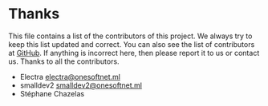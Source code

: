 # Thanks
This file contains a list of the contributors of this project. We always try to keep this list updated and correct.
You can also see the list of contributors at [GitHub](https://github.com/onesoft-sudo/invention-framework/graphs/contributors).
If anything is incorrect here, then please report it to us or contact us.
Thanks to all the contributors.

- Electra <electra@onesoftnet.ml>
- smalldev2 <smalldev2@onesoftnet.ml>
- Stéphane Chazelas
